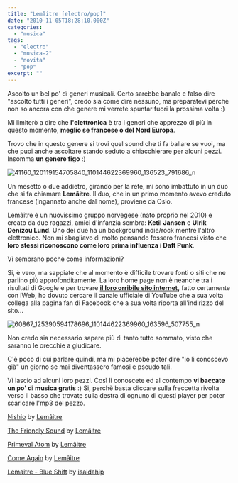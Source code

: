 ```yaml
---
title: "Lemâitre [electro/pop]"
date: "2010-11-05T18:28:10.000Z"
categories:
  - "musica"
tags:
  - "electro"
  - "musica-2"
  - "novita"
  - "pop"
excerpt: ""
---
```


Ascolto un bel po' di generi musicali. Certo sarebbe banale e falso dire "ascolto tutti i generi", credo sia come dire nessuno, ma preparatevi perchè non so ancora con che genere mi verrete spuntar fuori la prossima volta :)

Mi limiterò a dire che **l'elettronica** è tra i generi che apprezzo di più in questo momento, **meglio se francese o del Nord Europa**.

Trovo che in questo genere si trovi quel sound che ti fa ballare se vuoi, ma che puoi anche ascoltare stando seduto a chiacchierare per alcuni pezzi. Insomma **un genere figo** :)

![](https://enricodeleo.s3.eu-south-1.amazonaws.com/uploads/2010/11/41160_120119154705840_110144622369960_136523_791686_n.jpg "41160_120119154705840_110144622369960_136523_791686_n")

Un mesetto o due addietro, girando per la rete, mi sono imbattuto in un duo che si fa chiamare **Lemâitre**. Il duo, che in un primo momento avevo creduto francese (ingannato anche dal nome), proviene da Oslo.

Lemâitre è un nuovissimo gruppo norvegese (nato proprio nel 2010) e creato da due ragazzi, amici d'infanzia sembra: **Ketil Jansen** e **Ulrik Denizou Lund**. Uno dei due ha un background indie/rock mentre l'altro elettronico. Non mi sbagliavo di molto pensando fossero francesi visto che **loro stessi riconoscono come loro prima influenza i Daft Punk**.

Vi sembrano poche come informazioni?

Si, è vero, ma sappiate che al momento è difficile trovare fonti o siti che ne parlino più approfonditamente. La loro home page non è neanche tra i risultati di Google e per trovare [**il loro orribile sito internet**](http://www.lemaitremusic.com/LEMAITRE.html)**,** fatto certamente con iWeb, ho dovuto cercare il canale ufficiale di YouTube che a sua volta collega alla pagina fan di Facebook che a sua volta riporta all'indirizzo del sito...

![](https://enricodeleo.s3.eu-south-1.amazonaws.com/uploads/2010/11/60867_125390594178696_110144622369960_163596_507755_n.jpg "60867_125390594178696_110144622369960_163596_507755_n")

Non credo sia necessario sapere più di tanto tutto sommato, visto che saranno le orecchie a giudicare.

C'è poco di cui parlare quindi, ma mi piacerebbe poter dire "io li conoscevo già" un giorno se mai diventassero famosi e pseudo tali.

Vi lascio ad alcuni loro pezzi. Così li conoscete ed al contempo **vi baccate un po' di musica gratis** :) Si, perchè basta cliccare sulla freccetta rivolta verso il basso che trovate sulla destra di ognuno di questi player per poter scaricare l'mp3 del pezzo.

  [Nishio](http://soundcloud.com/serious-url/lemaitre-nishio) by [Lemâitre](http://soundcloud.com/serious-url)

  [The Friendly Sound](http://soundcloud.com/serious-url/lem-aitre-the-friendly-sound) by [Lemâitre](http://soundcloud.com/serious-url)

  [Primeval Atom](http://soundcloud.com/serious-url/lem-aitre-primeval-atom) by [Lemâitre](http://soundcloud.com/serious-url)

  [Come Again](http://soundcloud.com/serious-url/lemaitre-come-again) by [Lemâitre](http://soundcloud.com/serious-url)

  [Lemaitre - Blue Shift](http://soundcloud.com/isaidahip/lemaitre-blue-shift) by [isaidahip](http://soundcloud.com/isaidahip)
